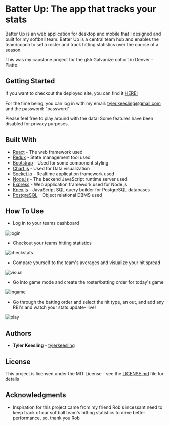 # Batter Up: The app that tracks your stats

Batter Up is an web application for desktop and mobile that I designed and built for my softball team. Batter Up is a central team hub and enables the team/coach to set a roster and track hitting statistics over the course of a season.

This was my capstone project for the g55 Galvanize cohort in Denver - Platte.

## Getting Started

If you want to checkout the deployed site, you can find it [HERE!](batterup.surge.sh)

For the time being, you can log in with my email: tyler.keesling@gmail.com and the password: "password"

Please feel free to play around with the data! Some features have been disabled for privacy purposes.

## Built With

* [React](https://reactjs.org/) - The web framework used
* [Redux](http://redux.js.org/) - State management tool used
* [Bootstrap](https://react-bootstrap.github.io/) - Used for some component styling
* [Chart.js](http://www.chartjs.org/) - Used for Data visualization
* [Socket.io](https://socket.io/) - Realtime application framework used
* [Node.js](https://nodejs.org/en/) - The backend JavaScript runtime server used
* [Express](https://expressjs.com/) - Web application framework used for Node.js
* [Knex.js](http://knexjs.org/) - JavaScript SQL query builder for PostgreSQL databases
* [PostgreSQL](https://www.postgresql.org/) - Object relational DBMS used

## How To Use

* Log in to your teams dashboard

![login](src/assets/demo/login.gif)

* Checkout your teams hitting statistics

![checkstats](src/assets/demo/checkstats.gif)

* Compare yourself to the team's averages and visualize your hit spread

![visual](src/assets/demo/visualize.gif)

* Go into game mode and create the roster/batting order for today's game

![ingame](src/assets/demo/ingame.gif)

* Go through the batting order and select the hit type, an out, and add any RBI's and watch your stats update- live!

![play](src/assets/demo/play.gif)

## Authors

* **Tyler Keesling** - [tylerkeesling](https://github.com/tylerkeesling)

## License

This project is licensed under the MIT License - see the [LICENSE.md](LICENSE.md) file for details

## Acknowledgments

* Inspiration for this project came from my friend Rob's incessant need to keep track of our softball team's hitting statistics to drive better performance, so, thank you Rob
